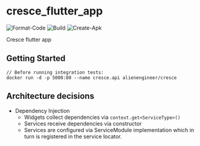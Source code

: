 # cresce_flutter_app

![Format-Code](https://github.com/AlienEngineer/cresce-flutter-app/workflows/Format-Code/badge.svg)
![Build](https://github.com/AlienEngineer/cresce-flutter-app/workflows/Build/badge.svg)
![Create-Apk](https://github.com/AlienEngineer/cresce-flutter-app/workflows/Create-Apk/badge.svg)

Cresce flutter app

## Getting Started

```
// Before running integration tests:
docker run -d -p 5000:80 --name cresce.api alienengineer/cresce
```

## Architecture decisions

- Dependency Injection
  - Widgets collect dependencies via `context.get<ServiceType>()`
  - Services receive dependencies via constructor
  - Services are configured via ServiceModule implementation which in turn 
    is registered in the service locator.    
